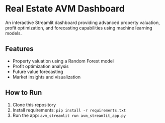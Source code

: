 # Real Estate AVM Dashboard

An interactive Streamlit dashboard providing advanced property valuation, profit optimization, and forecasting capabilities using machine learning models.

## Features
- Property valuation using a Random Forest model
- Profit optimization analysis
- Future value forecasting
- Market insights and visualization

## How to Run
1. Clone this repository
2. Install requirements: `pip install -r requirements.txt`
3. Run the app: `avm_streamlit run avm_streamlit_app.py`
